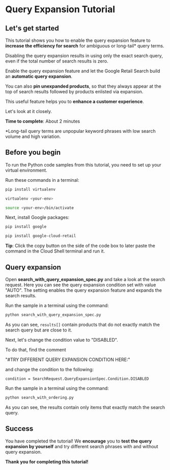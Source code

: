 # **Query Expansion Tutorial**

## Let's get started

This tutorial shows you how to enable the query expansion feature to **increase the efficiency for search** for ambiguous or long-tail* query terms.

Disabling the query expansion results in using only the exact search query, even if the total number of search results is zero.

Enable the query expansion feature and let the Google Retail Search build an **automatic query expansion**.

You can also **pin unexpanded products**, so that they always appear at the top of search results followed by products enlisted via expansion.

This useful feature helps you to **enhance a customer experience**. 

Let's look at it closely.

**Time to complete**: About 2 minutes


*Long-tail query terms are unpopular keyword phrases with low search volume and high variation.

## Before you begin

To run the Python code samples from this tutorial, you need to set up your virtual environment.

Run these commands in a terminal:
```bash
pip install virtualenv
```
```bash
virtualenv <your-env>
```
```bash
source <your-env>/bin/activate
```
Next, install Google packages:
```bash
pip install google
```
```bash
pip install google-cloud-retail
```

**Tip**: Click the copy button on the side of the code box to later paste the command in the Cloud Shell terminal and run it.


## Query expansion

Open **search_with_query_expansion_spec.py** and take a look at the search request. Here you can see the query expansion condition set with value "AUTO". The setting enables the query expansion feature and expands the search results.

Run the sample in a terminal using the command:
```bash
python search_with_query_expansion_spec.py
```

As you can see, ```results[]``` contain products that do not exactly match the search query but are close to it.

Next, let's change the condition value to "DISABLED".

To do that, find the comment 

 "#TRY DIFFERENT QUERY EXPANSION CONDITION HERE:"

and change the condition to the following: 

```condition = SearchRequest.QueryExpansionSpec.Condition.DISABLED```

Run the sample in a terminal using the command:

```bash
python search_with_ordering.py
```

As you can see, the results contain only items that exactly match the search query.

## Success 

You have completed the tutorial! We **encourage** you to **test the query expansion by yourself** and try different search phrases with and without query expansion.

**Thank you for completing this tutorial!**
